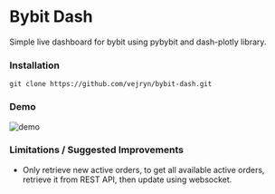 # Bybit Dash

Simple live dashboard for bybit using pybybit and dash-plotly library.

### Installation

```
git clone https://github.com/vejryn/bybit-dash.git
```

### Demo

![demo](https://user-images.githubusercontent.com/22088378/112555990-df718a80-8dfb-11eb-8259-512f0c942f97.gif)


### Limitations / Suggested Improvements

- Only retrieve new active orders, to get all available active orders, retrieve it from REST API, then update using websocket.
